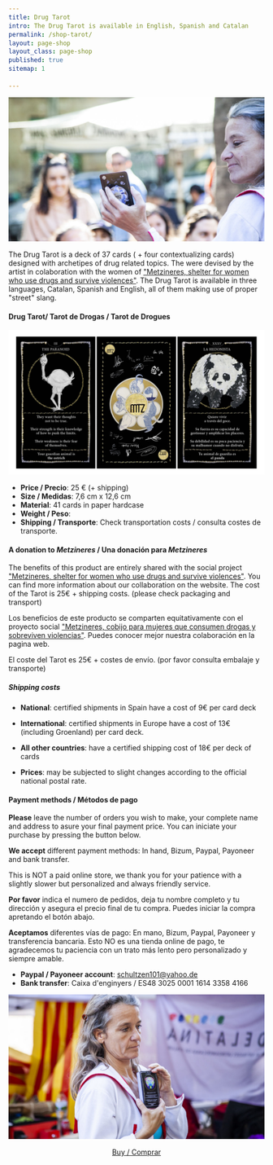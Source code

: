 ```yaml
---
title: Drug Tarot
intro: The Drug Tarot is available in English, Spanish and Catalan
permalink: /shop-tarot/
layout: page-shop
layout_class: page-shop
published: true
sitemap: 1

---
```


[![product Tarot](/media/images/DrugTarot18.jpg)](/shop-tarot)

The Drug Tarot is a deck of 37 cards ( + four contextualizing cards) designed with archetipes of drug related topics. The were devised by the artist in colaboration with the women of ["Metzineres, shelter for women who use drugs and survive violences"][metzineres]. The Drug Tarot is available in three languages, Catalan, Spanish and English, all of them making use of proper "street" slang.

#### Drug Tarot/ Tarot de Drogas / Tarot de Drogues

[![producto Tarot de Drogas](/media/images/DrugTarot2.jpg)](/shop-posters)

- **Price / Precio**: 25 € (+ shipping)
- **Size / Medidas**: 7,6 cm x 12,6 cm 
- **Material**: 41 cards in paper hardcase
- **Weight / Peso**: 
- **Shipping / Transporte**: Check transportation costs / consulta costes de transporte.

#### A donation to _Metzineres_ / Una donación para _Metzineres_

The benefits of this product are entirely shared with the social project ["Metzineres, shelter for women who use drugs and survive violences"][metzineres]. You can find more information about our collaboration on the website.
The cost of the Tarot is 25€ + shipping costs. (please check packaging and transport)

Los beneficios de este producto se comparten equitativamente con el proyecto social ["Metzineres, cobijo para mujeres que consumen drogas y sobreviven violencias"][metzineres]. Puedes conocer mejor nuestra colaboración en la pagina web.

[metzineres]: http://metzineres.net/

El coste del Tarot es 25€ + costes de envío. (por favor consulta embalaje y transporte)

##### Shipping costs

- **National**: certified shipments in Spain have a cost of 9€ per card deck

- **International**: certified shipments in Europe have a cost of 13€ (including Groenland) per card deck.

- **All other countries**: have a certified shipping cost of 18€ per deck of cards
- **Prices**: may be subjected to slight changes according to the official national postal rate.


#### Payment methods / Métodos de pago

**Please** leave the number of orders you wish to make, your complete name and address to asure your final payment price. You can iniciate your purchase by pressing the button below.

**We accept** different  payment methods: In hand, Bizum, Paypal, Payoneer and bank transfer.

This is NOT a paid online store, we thank you for your patience with a slightly slower but personalized and always friendly service.

**Por favor** indica el numero de pedidos, deja tu nombre completo y tu dirección y asegura el precio final de tu compra. Puedes iniciar la compra apretando el botón abajo.

**Aceptamos** diferentes vías de pago: En mano, Bizum, Paypal, Payoneer y transferencia bancaria.
Esto NO es una tienda online de pago, te agradecemos tu paciencia con un trato más lento pero personalizado y siempre amable.

- **Paypal / Payoneer account**: schultzen101@yahoo.de
- **Bank transfer**: Caixa d'enginyers / ES48 3025 0001 1614 3358 4166

[![product Tarot](/media/images/DrugTarot19.jpg)](/shop-tarot)

<p style="text-align:center">
<a href=" mailto:contact@christinaschultz.com?subject=I%20would%20like%20to%20purchase%20a%20Drug%20Tarot%20%2F%20Quiero%20comprar%20un%20Tarot%20de%20Drogas&body=Hi%20Christina!%0D%0A%0D%0AI%20would%20like%20to%20purchase%20a%20Drug%20Tarot.%0D%0A%0D%0AThis%20is%20my%20shipping%20address%3A%0D%0AJoana%20Doua%0D%0AEverybodystreet%2011%0D%0A80008%20Everbody%20town%0D%0A%0D%0AAs%20soon%20as%20I%20know%20the%20exact%20price%2C%20I%20will%20transfer%20the%20money%20via%20bank%0D%0Atransfer%20%2Fpaypal%20%2F%20payoneer%0D%0A%0D%0A%3D%3D%3D%3D%3D%3D%3D%3D%3D%3D%3D%3D%3D%3D%3D%3D%3D%3D%3D%3D%3D%3D%3D%3D%3D%3D%3D%3D%3D%0D%0A%0D%0A%C2%A1Hola%20Christina!%0D%0A%0D%0AQuiero%20comprar%20un%20Tarot%20de%20Drogas.%0D%0A%0D%0AEsta%20es%20mi%20direcci%C3%B3n%20de%20env%C3%ADo%3A%0D%0AJoana%20Doua%0D%0Acalle%2F%20de%20todas%2011%0D%0A80008%20Pueblo%20de%20todas%0D%0A%0D%0ATan%20pronto%20como%20sepa%20el%20precio%20exacto%2C%20transferir%C3%A9%20el%20dinero%20mediante%0D%0Atransferencia%20bancaria%20%2F%20paypal%20%2F%20payoneer%0D%0A" class="btn">Buy / Comprar</a>
</p>
